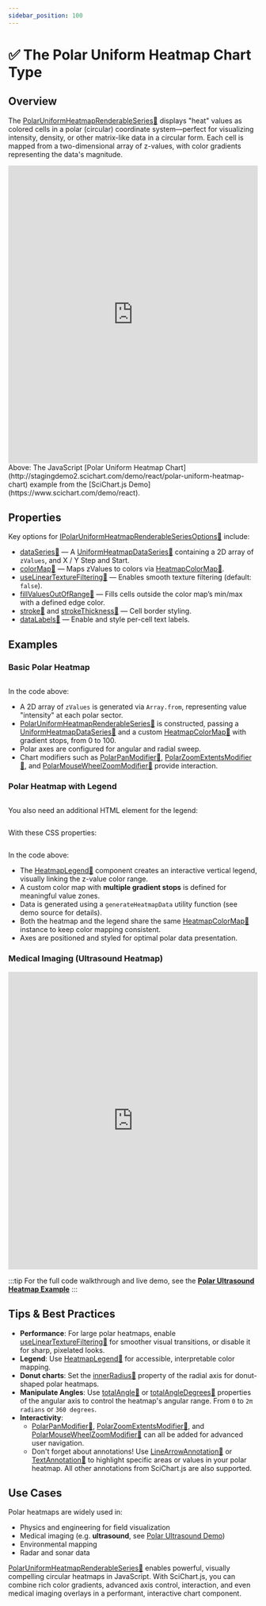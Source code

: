 ```yaml
---
sidebar_position: 100
---
```


# ✅ The Polar Uniform Heatmap Chart Type

## Overview

The [PolarUniformHeatmapRenderableSeries:blue_book:](https://www.scichart.com/documentation/js/v4/typedoc/classes/polaruniformheatmaprenderableseries.html) displays "heat" values as colored cells in a polar (circular) coordinate system—perfect for visualizing intensity, density, or other matrix-like data in a circular form. Each cell is mapped from a two-dimensional array of z-values, with color gradients representing the data's magnitude.

<iframe src="http://stagingdemo2.scichart.com/demo/iframe/polar-uniform-heatmap-chart" width="100%" height="600px" frameborder="0"></iframe>

<div style={{textAlign: "center"}}> 
Above: The JavaScript [Polar Uniform Heatmap Chart](http://stagingdemo2.scichart.com/demo/react/polar-uniform-heatmap-chart) example from the [SciChart.js Demo](https://www.scichart.com/demo/react).
</div>

## Properties

Key options for [IPolarUniformHeatmapRenderableSeriesOptions:blue_book:](https://www.scichart.com/documentation/js/v4/typedoc/interfaces/ipolaruniformheatmaprenderableseriesoptions.html) include:

- [dataSeries:blue_book:](https://www.scichart.com/documentation/js/v4/typedoc/interfaces/iheatmaprenderableseriesoptions.html#dataseries) — A [UniformHeatmapDataSeries:blue_book:](https://www.scichart.com/documentation/js/v4/typedoc/classes/uniformheatmapdataseries.html) containing a 2D array of `zValues`, and X / Y Step and Start.
- [colorMap:blue_book:](https://www.scichart.com/documentation/js/v4/typedoc/classes/heatmapcolormap.html) — Maps zValues to colors via [HeatmapColorMap:blue_book:](https://www.scichart.com/documentation/js/v4/typedoc/interfaces/iheatmapcolormapoptions.html#gradientstops).
- [useLinearTextureFiltering:blue_book:](https://www.scichart.com/documentation/js/v4/typedoc/interfaces/iheatmaprenderableseriesoptions.html#uselineartexturefiltering) — Enables smooth texture filtering (default: `false`).
- [fillValuesOutOfRange:blue_book:](https://www.scichart.com/documentation/js/v4/typedoc/interfaces/iheatmaprenderableseriesoptions.html#fillvaluesoutofrange) — Fills cells outside the color map’s min/max with a defined edge color.
- [stroke:blue_book:](https://www.scichart.com/documentation/js/v4/typedoc/interfaces/iheatmaprenderableseriesoptions.html#stroke) and [strokeThickness:blue_book:](https://www.scichart.com/documentation/js/v4/typedoc/interfaces/iheatmaprenderableseriesoptions.html#strokethickness) — Cell border styling.
- [dataLabels:blue_book:](https://www.scichart.com/documentation/js/v4/typedoc/interfaces/iheatmaprenderableseriesoptions.html#datalabels) — Enable and style per-cell text labels.

## Examples

### Basic Polar Heatmap

```ts showLineNumbers {22-23,26,28,40,42,50-70} file=./Basic/demo.ts start=region_A_start end=region_A_end
```

<LiveDocSnippet name="./Basic/demo" />

In the code above:
- A 2D array of `zValues` is generated via `Array.from`, representing value "intensity" at each polar sector.
- [PolarUniformHeatmapRenderableSeries:blue_book:](https://www.scichart.com/documentation/js/v4/typedoc/classes/polaruniformheatmaprenderableseries.html) is constructed, passing a [UniformHeatmapDataSeries:blue_book:](https://www.scichart.com/documentation/js/v4/typedoc/classes/uniformheatmapdataseries.html) and a custom [HeatmapColorMap:blue_book:](https://www.scichart.com/documentation/js/v4/typedoc/classes/heatmapcolormap.html) with gradient stops, from 0 to 100.
- Polar axes are configured for angular and radial sweep.
- Chart modifiers such as [PolarPanModifier:blue_book:](https://www.scichart.com/documentation/js/v4/typedoc/classes/polarpanmodifier.html), [PolarZoomExtentsModifier:blue_book:](https://www.scichart.com/documentation/js/v4/typedoc/classes/polarzoomextentsmodifier.html), and [PolarMouseWheelZoomModifier:blue_book:](https://www.scichart.com/documentation/js/v4/typedoc/classes/polarmousewheelzoommodifier.html) provide interaction.

### Polar Heatmap with Legend

```ts showLineNumbers {1-8,23,27,55} file=./LegendHeatmap/demo.ts start=region_A_start end=region_A_end
```
You also need an additional HTML element for the legend:

```html showLineNumbers {3} file=./LegendHeatmap/demo.html
```

With these CSS properties:

```css showLineNumbers {10-16} file=./LegendHeatmap/demo.css
```

<LiveDocSnippet name="./LegendHeatmap/demo" />

In the code above:
- The [HeatmapLegend:blue_book:](https://www.scichart.com/documentation/js/v4/typedoc/classes/heatmaplegend.html) component creates an interactive vertical legend, visually linking the z-value color range.
- A custom color map with **multiple gradient stops** is defined for meaningful value zones.
- Data is generated using a `generateHeatmapData` utility function (see demo source for details).
- Both the heatmap and the legend share the same [HeatmapColorMap:blue_book:](https://www.scichart.com/documentation/js/v4/typedoc/classes/heatmapcolormap.html) instance to keep color mapping consistent.
- Axes are positioned and styled for optimal polar data presentation.

### Medical Imaging (Ultrasound Heatmap)

<iframe src="http://stagingdemo2.scichart.com/demo/iframe/polar-uniform-heatmap-ultrasound" width="100%" height="600px" frameborder="0"></iframe>

:::tip
For the full code walkthrough and live demo, see the **[Polar Ultrasound Heatmap Example](http://stagingdemo2.scichart.com/demo/react/polar-ultrasound-heatmap)**
:::


## Tips & Best Practices

- **Performance**: For large polar heatmaps, enable [useLinearTextureFiltering:blue_book:](https://www.scichart.com/documentation/js/v4/typedoc/interfaces/iheatmaprenderableseriesoptions.html#uselineartexturefiltering) for smoother visual transitions, or disable it for sharp, pixelated looks.
- **Legend**: Use [HeatmapLegend:blue_book:](https://www.scichart.com/documentation/js/v4/typedoc/classes/heatmaplegend.html) for accessible, interpretable color mapping.
- **Donut charts**: Set the [innerRadius:blue_book:](https://www.scichart.com/documentation/js/v4/typedoc/interfaces/ipolaraxisoptions.html#innerradius) property of the radial axis for donut-shaped polar heatmaps.
- **Manipulate Angles**: Use [totalAngle:blue_book:](https://www.scichart.com/documentation/js/v4/typedoc/interfaces/ipolaraxisoptions.html#totalangle) or [totalAngleDegrees:blue_book:](https://www.scichart.com/documentation/js/v4/typedoc/interfaces/ipolaraxisoptions.html#totalangledegrees) properties of the angular axis to control the heatmap's angular range. From `0` to `2π radians` or `360 degrees`.
- **Interactivity**: 
  - [PolarPanModifier:blue_book:](https://www.scichart.com/documentation/js/v4/typedoc/classes/polarpanmodifier.html), [PolarZoomExtentsModifier:blue_book:](https://www.scichart.com/documentation/js/v4/typedoc/classes/polarzoomextentsmodifier.html), and [PolarMouseWheelZoomModifier:blue_book:](https://www.scichart.com/documentation/js/v4/typedoc/classes/polarmousewheelzoommodifier.html) can all be added for advanced user navigation.
  - Don't forget about annotations! Use [LineArrowAnnotation:blue_book:](https://www.scichart.com/documentation/js/v4/typedoc/classes/linearrowannotation.html) or [TextAnnotation:blue_book:](https://www.scichart.com/documentation/js/v4/typedoc/classes/textannotation.html) to highlight specific areas or values in your polar heatmap. All other annotations from SciChart.js are also supported.

## Use Cases

Polar heatmaps are widely used in:
- Physics and engineering for field visualization
- Medical imaging (e.g. **ultrasound**, see [Polar Ultrasound Demo](http://stagingdemo2.scichart.com/demo/react/polar-ultrasound-heatmap))
- Environmental mapping
- Radar and sonar data

[PolarUniformHeatmapRenderableSeries:blue_book:](https://www.scichart.com/documentation/js/v4/typedoc/classes/polaruniformheatmaprenderableseries.html) enables powerful, visually compelling circular heatmaps in JavaScript. With SciChart.js, you can combine rich color gradients, advanced axis control, interaction, and even medical imaging overlays in a performant, interactive chart component.